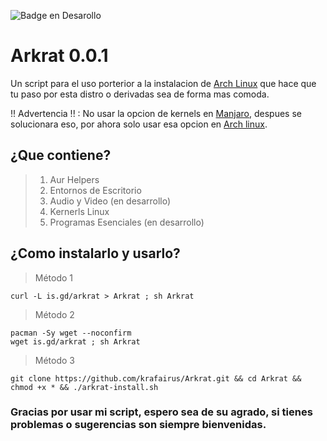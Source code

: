 ![Badge en Desarollo](https://img.shields.io/badge/STATUS-EN%20DESAROLLO-green)

# Arkrat 0.0.1
Un script para el uso porterior a la instalacion de [Arch Linux](https://archlinux.org/) que hace que tu paso por esta distro o derivadas sea de forma mas comoda.

!! Advertencia !! : No usar la opcion de kernels en [Manjaro](https://manjaro.org/), despues se solucionara eso, por ahora solo usar esa opcion en [Arch linux](https://archlinux.org/).

## ¿Que contiene?
> 1. Aur Helpers
> 2. Entornos de Escritorio
> 3. Audio y Video (en desarrollo)
> 4. Kernerls Linux
> 5. Programas Esenciales (en desarrollo)

## ¿Como instalarlo y usarlo?

> Método 1
```
curl -L is.gd/arkrat > Arkrat ; sh Arkrat
```
> Método 2
```
pacman -Sy wget --noconfirm
wget is.gd/arkrat ; sh Arkrat
```

> Método 3
```
git clone https://github.com/krafairus/Arkrat.git && cd Arkrat && chmod +x * && ./arkrat-install.sh
```

### Gracias por usar mi script, espero sea de su agrado, si tienes problemas o sugerencias son siempre bienvenidas.
